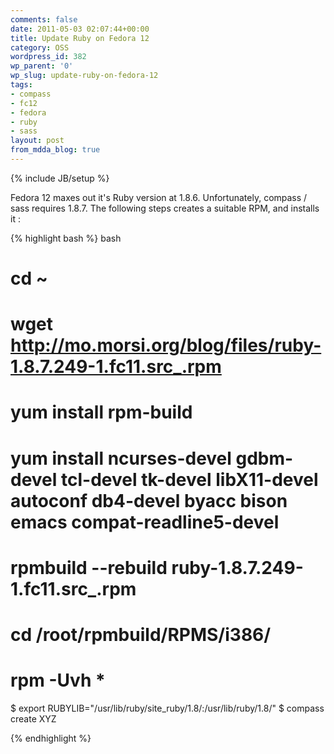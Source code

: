 ```yaml
---
comments: false
date: 2011-05-03 02:07:44+00:00
title: Update Ruby on Fedora 12
category: OSS
wordpress_id: 382
wp_parent: '0'
wp_slug: update-ruby-on-fedora-12
tags:
- compass
- fc12
- fedora
- ruby
- sass
layout: post
from_mdda_blog: true
---
```

{% include JB/setup %}


Fedora 12 maxes out it's Ruby version at 1.8.6.  Unfortunately, compass / sass requires 1.8.7.  The following steps creates a suitable RPM, and installs it :


{% highlight bash %}
bash
# cd ~
# wget http://mo.morsi.org/blog/files/ruby-1.8.7.249-1.fc11.src_.rpm
# yum install rpm-build
# yum install ncurses-devel gdbm-devel tcl-devel tk-devel libX11-devel  autoconf db4-devel byacc bison emacs compat-readline5-devel
# rpmbuild --rebuild ruby-1.8.7.249-1.fc11.src_.rpm 
# cd /root/rpmbuild/RPMS/i386/
# rpm -Uvh *

$ export RUBYLIB="/usr/lib/ruby/site_ruby/1.8/:/usr/lib/ruby/1.8/"
$ compass create XYZ

{% endhighlight %}
